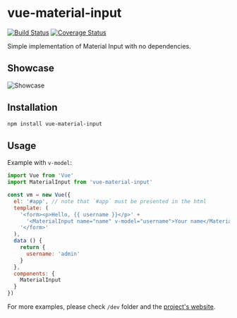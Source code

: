 # vue-material-input

[![Build Status](https://travis-ci.org/wemake-services/vue-material-input.svg?branch=master)](https://travis-ci.org/wemake-services/vue-material-input) [![Coverage Status](https://coveralls.io/repos/github/wemake-services/vue-material-input/badge.svg?branch=master)](https://coveralls.io/github/wemake-services/vue-material-input?branch=master)

Simple implementation of Material Input with no dependencies.

## Showcase

![Showcase](https://github.com/wemake-services/vue-material-input/blob/master/screenshots/vue-material-input.gif?raw=true)

## Installation

```bash
npm install vue-material-input
```

## Usage

Example with `v-model`:

```javascript
import Vue from 'Vue'
import MaterialInput from 'vue-material-input'

const vm = new Vue({
  el: '#app', // note that `#app` must be presented in the html
  template: (
    '<form><p>Hello, {{ username }}</p>' +
      '<MaterialInput name="name" v-model="username">Your name</MaterialInput>' +
    '</form>'
  ),
  data () {
    return {
      username: 'admin'
    }
  },
  components: {
    MaterialInput
  }
})
```

For more examples, please check `/dev` folder and the [project's website](http://wemake.services/vue-material-input).
